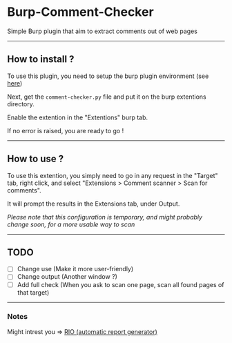 # Burp-Comment-Checker
Simple Burp plugin that aim to extract comments out of web pages

---

## How to install ?

To use this plugin, you need to setup the burp plugin environment (see [here](https://portswigger.net/burp/extender/writing-your-first-burp-suite-extension#tab-content-codetype2))

Next, get the `comment-checker.py` file and put it on the burp extentions directory.

Enable the extention in the "Extentions" burp tab.

If no error is raised, you are ready to go !

---

## How to use ?

To use this extention, you simply need to go in any request in the "Target" tab, right click, and select "Extensions > Comment scanner > Scan for comments".

It will prompt the results in the Extensions tab, under Output.

_Please note that this configuration is temporary, and might probably change soon, for a more usable way to scan_

---

## TODO

- [ ] Change use (Make it more user-friendly)
- [ ] Change output (Another window ?)
- [ ] Add full check (When you ask to scan one page, scan all found pages of that target)

---

### Notes

Might intrest you => [RIO (automatic report generator)](https://blog.yeswehack.com/yeswerhackers/pimpmyburp/pimpmyburp-6-generate-reports-directly-burp-suite/)